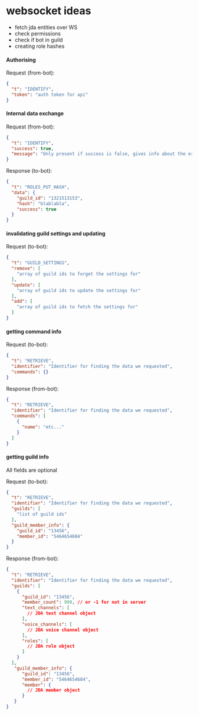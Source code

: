 # websocket ideas

- fetch jda entities over WS
- check permissions
- check if bot in guild
- creating role hashes

#### Authorising
Request (from-bot):
```json
{
  "t": "IDENTIFY",
  "token": "auth token for api"
}
```

#### Internal data exchange
Request (from-bot):
```json
{
  "t": "IDENTIFY",
  "success": true,
  "message": "Only present if success is false, gives info about the error"
}
```
Response (to-bot):
```json
{
  "t": "ROLES_PUT_HASH",
  "data": {
    "guild_id": "1321513153",
    "hash": "blablabla",
    "success": true 
  }
}
```

#### invalidating guild settings and updating
Request (to-bot):
```json
{
  "t": "GUILD_SETTINGS",
  "remove": [
    "array of guild ids to forget the settings for"
  ],
  "update": [
    "array of guild ids to update the settings for"
  ],
  "add": [
    "array of guild ids to fetch the settings for"
  ]
}
```

#### getting command info
Request (to-bot):
```json
{
  "t": "RETRIEVE",
  "identifier": "Identifier for finding the data we requested",
  "commands": {}
}
```
Response (from-bot):
```json
{
  "t": "RETRIEVE",
  "identifier": "Identifier for finding the data we requested",
  "commands": [
    {
      "name": "etc..."
    }
  ]
}
```

#### getting guild info
All fields are optional

Request (to-bot):
```json
{
  "t": "RETRIEVE",
  "identifier": "Identifier for finding the data we requested",
  "guilds": [
    "list of guild ids"
  ],
  "guild_member_info": {
    "guild_id": "13456",
    "member_id": "5464654684"
  }
}
```
Response (from-bot):
```json
{
  "t": "RETRIEVE",
  "identifier": "Identifier for finding the data we requested",
  "guilds": [
    {
      "guild_id": "13456",
      "member_count": 999, // or -1 for not in server
      "text_channels": [
        // JDA text channel object
      ],
      "voice_channels": [
        // JDA voice channel object
      ],
      "roles": [
        // JDA role object
      ]
    }
  ],
   "guild_member_info": {
      "guild_id": "13456",
      "member_id": "5464654684",
      "member": {
        // JDA member object
      }
   }
}
```
